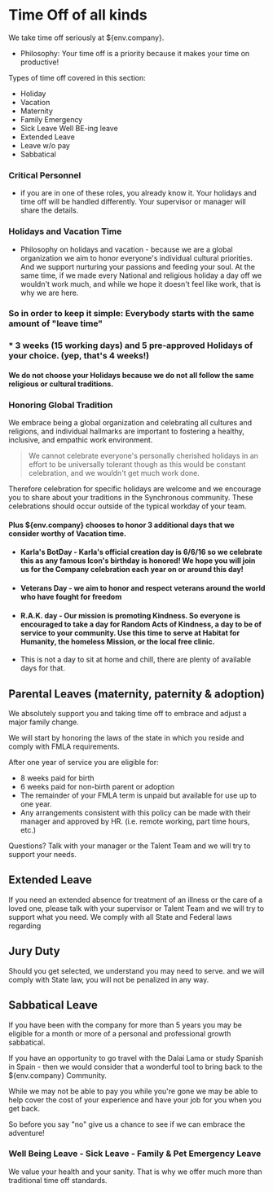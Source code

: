 # Time Off of all kinds

We take time off seriously at ${env.company}.  

- Philosophy: Your time off is a priority because it makes your time on productive!

Types of time off covered in this section:

- Holiday
- Vacation
-  Maternity
- Family Emergency
- Sick Leave Well BE-ing leave
- Extended Leave
- Leave w/o pay
- Sabbatical

### Critical Personnel
 -  if you are in one of these roles, you already know it.  Your holidays and time off will be handled differently. Your supervisor or manager will share the details. 


### Holidays and Vacation Time 

* Philosophy on holidays and vacation - because we are a global organization we aim to honor everyone's individual cultural priorities. And we support nurturing your passions and feeding your soul.  At the same time, if we made every National and religious holiday a day off we wouldn't work much, and while we hope it doesn't feel like work, that is why we are here.

### So in order to keep it simple: Everybody starts with the same amount of "leave time"
### * 3 weeks (15 working days) and 5 pre-approved Holidays of your choice. (yep, that's 4 weeks!)  

#### We do not choose your Holidays because we do not all follow the same religious or cultural traditions.

### Honoring Global Tradition

We embrace being a global organization and celebrating all cultures and religions, and individual hallmarks are important to fostering a healthy, inclusive, and empathic work environment. 

> We cannot celebrate everyone's personally cherished holidays in an effort to be universally tolerant though as this would be constant celebration, and we wouldn't get much work done. 

Therefore celebration for specific holidays are welcome and we encourage you to share about your traditions in the Synchronous community.  These celebrations should occur outside of the typical workday of your team.   

#### Plus ${env.company} chooses to honor 3 additional days that we consider worthy of Vacation time.

* #### Karla's BotDay - Karla's official creation day is 6/6/16 so we celebrate this as any famous Icon's birthday is honored!  We hope you will join us for the Company celebration each year on or around this day!

* #### Veterans Day - we aim to honor and respect veterans around the world who have fought for freedom 

* #### R.A.K. day - Our mission is promoting Kindness.  So everyone is encouraged to take a day for Random Acts of Kindness, a day to be of service to your community.  Use this time to serve at Habitat for Humanity, the homeless Mission, or the local free clinic.   
* This is not a day to sit at home and chill, there are plenty of available days for that.  
 

## Parental Leaves (maternity, paternity & adoption) 

We absolutely support you and taking time off to embrace and adjust a major family change. 

We will start by honoring the laws of the state in which you reside and comply with FMLA requirements.   

After one year of service you are eligible for:

* 8 weeks paid for birth 
* 6 weeks paid for non-birth parent or adoption
* The remainder of your FMLA term is unpaid but available for use up to one year. 
*  Any arrangements consistent with this policy can be made with their manager and approved by HR. (i.e. remote working, part time hours, etc.)

Questions?  Talk with your manager or the Talent Team and we will try to support your needs.


## Extended Leave

If you need an extended absence for treatment of an illness or the care of a loved one, please talk with your supervisor or Talent Team and we will try to support what you need.  We comply with all State and Federal laws regarding 


## Jury Duty 

Should you get selected, we understand you may need to serve. and we will comply with State law, you will not be penalized in any way.


##  Sabbatical Leave

If you have been with the company for more than 5 years you may be eligible for a month or more of a personal and professional growth sabbatical. 

If you have an opportunity to go travel with the Dalai Lama or study Spanish in Spain - then we would consider that a wonderful tool to bring back to the ${env.company} Community. 

While we may not be able to pay you while you're gone we may be able to help cover the cost of your experience and have your job for you when you get back. 

So before you say "no" give us a chance to see if we can embrace the adventure!



### Well Being Leave - Sick Leave - Family & Pet Emergency Leave

We value your health and your sanity.  That is why we offer much more than traditional time off standards.








